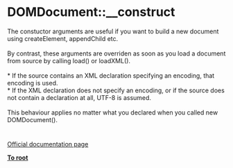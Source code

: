 # DOMDocument::__construct



The constuctor arguments are useful if you want to build a new document using createElement, appendChild etc.<br><br>By contrast, these arguments are overriden as soon as you load a document from source by calling load() or loadXML().<br><br>* If the source contains an XML declaration specifying an encoding, that encoding is used.<br>* If the XML declaration does not specify an encoding, or if the source does not contain a declaration at all, UTF-8 is assumed.<br><br>This behaviour applies no matter what you declared when you called new DOMDocument().  

#

[Official documentation page](https://www.php.net/manual/en/domdocument.construct.php)

**[To root](/README.md)**